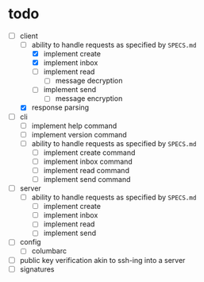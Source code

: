 # todo

- [ ] client
    - [ ] ability to handle requests as specified by `SPECS.md`
        - [x] implement create
        - [x] implement inbox
        - [ ] implement read
            - [ ] message decryption
        - [ ] implement send
            - [ ] message encryption
    - [x] response parsing
- [ ] cli
    - [ ] implement help command
    - [ ] implement version command
    - [ ] ability to handle requests as specified by `SPECS.md`
        - [ ] implement create command
        - [ ] implement inbox command
        - [ ] implement read command
        - [ ] implement send command
- [ ] server
    - [ ] ability to handle requests as specified by `SPECS.md`
        - [ ] implement create
        - [ ] implement inbox
        - [ ] implement read
        - [ ] implement send
- [ ] config
    - [ ] columbarc
- [ ] public key verification akin to ssh-ing into a server
- [ ] signatures
